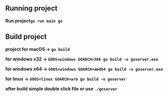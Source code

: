 ## Running project

**Run project`go run main go`**

## Build project
**project for macOS -> `go build`**

**for windows x32 -> `GOOS=windows GOARCH=386 go build -o goserver.exe`**

**for windows x64 -> `GOOS=windows GOARCH=amd64 go build -o goserver.exe`**

**for linux -> `GOOS=linux GOARCH=arm go build -o goserver`**

**after build simple double click file or use `./goserver`**
